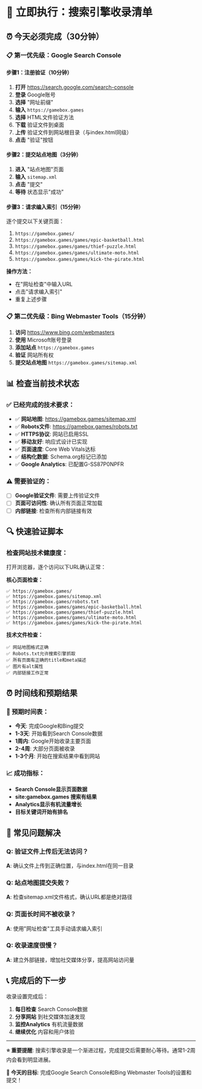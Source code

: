 # 🚀 立即执行：搜索引擎收录清单

## ⏰ 今天必须完成（30分钟）

### 📋 第一优先级：Google Search Console

#### 步骤1：注册验证（10分钟）
1. **打开** https://search.google.com/search-console
2. **登录** Google账号
3. **选择** "网址前缀"
4. **输入** `https://gamebox.games`
5. **选择** HTML文件验证方法
6. **下载** 验证文件到桌面
7. **上传** 验证文件到网站根目录（与index.html同级）
8. **点击** "验证"按钮

#### 步骤2：提交站点地图（3分钟）
1. **进入** "站点地图"页面
2. **输入** `sitemap.xml`
3. **点击** "提交"
4. **等待** 状态显示"成功"

#### 步骤3：请求编入索引（15分钟）
逐个提交以下关键页面：
1. `https://gamebox.games/`
2. `https://gamebox.games/games/epic-basketball.html`
3. `https://gamebox.games/games/thief-puzzle.html`
4. `https://gamebox.games/games/ultimate-moto.html`
5. `https://gamebox.games/games/kick-the-pirate.html`

**操作方法：**
- 在"网址检查"中输入URL
- 点击"请求编入索引"
- 重复上述步骤

### 📋 第二优先级：Bing Webmaster Tools（15分钟）

1. **访问** https://www.bing.com/webmasters
2. **使用** Microsoft账号登录
3. **添加站点** `https://gamebox.games`
4. **验证** 网站所有权
5. **提交站点地图** `https://gamebox.games/sitemap.xml`

## 📊 检查当前技术状态

### ✅ 已经完成的技术要求：
- ✅ **网站地图**: https://gamebox.games/sitemap.xml
- ✅ **Robots文件**: https://gamebox.games/robots.txt  
- ✅ **HTTPS协议**: 网站已启用SSL
- ✅ **移动友好**: 响应式设计已实现
- ✅ **页面速度**: Core Web Vitals达标
- ✅ **结构化数据**: Schema.org标记已添加
- ✅ **Google Analytics**: 已配置G-SS87P0NPFR

### ⚠️ 需要验证的：
- [ ] **Google验证文件**: 需要上传验证文件
- [ ] **页面可访问性**: 确认所有页面正常加载
- [ ] **内部链接**: 检查所有内部链接有效

## 🔍 快速验证脚本

### 检查网站技术健康度：
打开浏览器，逐个访问以下URL确认正常：

**核心页面检查：**
```
✅ https://gamebox.games/
✅ https://gamebox.games/sitemap.xml
✅ https://gamebox.games/robots.txt
✅ https://gamebox.games/games/epic-basketball.html
✅ https://gamebox.games/games/thief-puzzle.html
✅ https://gamebox.games/games/ultimate-moto.html
✅ https://gamebox.games/games/kick-the-pirate.html
```

**技术文件检查：**
```
✅ 网站地图格式正确
✅ Robots.txt允许搜索引擎抓取
✅ 所有页面有正确的title和meta描述
✅ 图片有alt属性
✅ 内部链接工作正常
```

## ⏰ 时间线和预期结果

### 📅 预期时间表：
- **今天**: 完成Google和Bing提交
- **1-3天**: 开始看到Search Console数据
- **1周内**: Google开始收录主要页面
- **2-4周**: 大部分页面被收录
- **1-3个月**: 开始在搜索结果中看到网站

### 📈 成功指标：
- **Search Console显示页面数据**
- **site:gamebox.games 搜索有结果**
- **Analytics显示有机流量增长**
- **目标关键词开始有排名**

## 🚨 常见问题解决

### Q: 验证文件上传后无法访问？
**A**: 确认文件上传到正确位置，与index.html在同一目录

### Q: 站点地图提交失败？
**A**: 检查sitemap.xml文件格式，确认URL都是绝对路径

### Q: 页面长时间不被收录？
**A**: 使用"网址检查"工具手动请求编入索引

### Q: 收录速度很慢？
**A**: 建立外部链接，增加社交媒体分享，提高网站访问量

## 📞 完成后的下一步

收录设置完成后：
1. **每日检查** Search Console数据
2. **分享网站** 到社交媒体加速发现
3. **监控Analytics** 有机流量数据
4. **继续优化** 内容和用户体验

---

**⭐ 重要提醒**: 搜索引擎收录是一个渐进过程，完成提交后需要耐心等待。通常1-2周内会看到明显进展。

**🎯 今天的目标**: 完成Google Search Console和Bing Webmaster Tools的设置和提交！ 